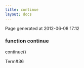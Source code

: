 ```yaml
---
title: continue
layout: docs
---
```


<div class="bottom_right_note">Page generated at 2012-06-08 17:12</div>
<h3><span class="minor">function</span> continue</h3>

continue()
<p></p>

<p><span class="extra_minor">Term#36</span></p>
